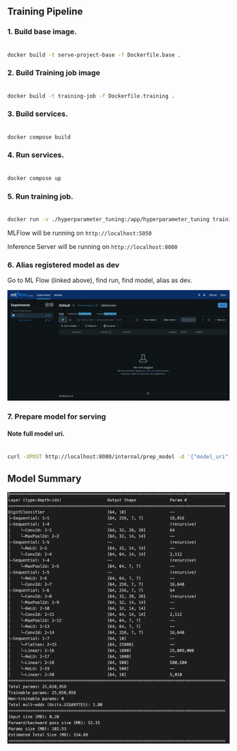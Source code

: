 ## Training Pipeline 

### 1. Build base image.  

```bash

docker build -t serve-project-base -f Dockerfile.base .

```
### 2. Build Training job image

```bash

docker build -t training-job -f Dockerfile.training .

```
### 3. Build services.

```bash

docker compose build

```

### 4. Run services.

```bash

docker compose up

```

### 5. Run training job.

```bash

docker run -v ./hyperparameter_tuning:/app/hyperparameter_tuning training-job

```

MLFlow will be running on `http://localhost:5050` 

Inference Server will be running on `http://localhost:8080`

### 6. Alias registered model as dev

Go to ML Flow (linked above), find run, find model, alias as dev.

![Alt Text](model_aliasing.gif)


### 7. Prepare model for serving

#### Note full model uri.

```bash

curl -XPOST http://localhost:8080/internal/prep_model -d '{"model_uri": "models:/digit-classifier@dev"}' -H Content-Type: 'application/json'

```


## Model Summary
![alt text](image.png)
